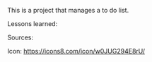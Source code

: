 This is a project that manages a to do list.

Lessons learned:

Sources:

Icon: https://icons8.com/icon/w0JUG294E8rU/
